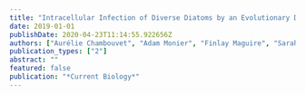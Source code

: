```yaml
---
title: "Intracellular Infection of Diverse Diatoms by an Evolutionary Distinct Relative of the Fungi"
date: 2019-01-01
publishDate: 2020-04-23T11:14:55.922656Z
authors: ["Aurélie Chambouvet", "Adam Monier", "Finlay Maguire", "Sarah Itoı̈z", "delcampo", "Philippe Elies", "Bente Edvardsen", "Wenche Eikreim", "Thomas A. Richards"]
publication_types: ["2"]
abstract: ""
featured: false
publication: "*Current Biology*"
---
```

